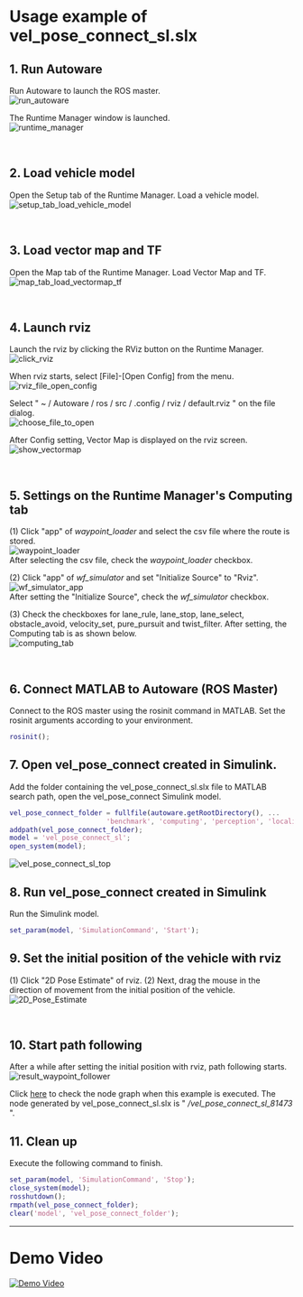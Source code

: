 # Usage example of vel_pose_connect_sl.slx

## 1. Run Autoware
Run Autoware to launch the ROS master.  
![run_autoware](../images/run_autoware.png)  

The Runtime Manager window is launched.  
![runtime_manager](../images/runtime_manager.png)  
<html><br></html>

## 2. Load vehicle model
Open the Setup tab of the Runtime Manager.
Load a vehicle model.  
![setup_tab_load_vehicle_model](../images/setup_tab_load_vehicle_model.png)  
<html><br></html>

## 3. Load vector map and TF
Open the Map tab of the Runtime Manager.
Load Vector Map and TF.  
![map_tab_load_vectormap_tf](../images/map_tab_load_vectormap_tf.png)  
<html><br></html>

## 4. Launch rviz
Launch the rviz by clicking the RViz button on the Runtime Manager.  
![click_rviz](../images/click_rviz.png)  

When rviz starts, select [File]-[Open Config] from the menu.  
![rviz_file_open_config](../images/rviz_file_open_config.png)  

Select " ~ / Autoware / ros / src / .config / rviz / default.rviz " on the file dialog.  
![choose_file_to_open](../images/choose_file_to_open.png)  

After Config setting, Vector Map is displayed on the rviz screen.  
![show_vectormap](../images/show_vectormap.png)  
<html><br></html>

## 5. Settings on the Runtime Manager's Computing tab
(1) Click "app" of *waypoint_loader* and select the csv file where the route is stored.  
![waypoint_loader](../images/waypoint_loader.png)  
After selecting the csv file, check the *waypoint_loader* checkbox.

(2) Click "app" of *wf_simulator* and set "Initialize Source" to "Rviz".  
![wf_simulator_app](../images/wf_simulator_app.png)  
After setting the "Initialize Source", check the *wf_simulator* checkbox.

(3) Check the checkboxes for lane_rule, lane_stop, lane_select, obstacle_avoid, 
velocity_set, pure_pursuit and twist_filter.
After setting, the Computing tab is as shown below.  
![computing_tab](images/vel_pose_connect/computing_tab.png)  
<html><br></html>

## 6. Connect MATLAB to Autoware (ROS Master)
Connect to the ROS master using the rosinit command in MATLAB.
Set the rosinit arguments according to your environment.  
```MATLAB  
rosinit();
```  

## 7. Open vel_pose_connect created in Simulink.
Add the folder containing the vel_pose_connect_sl.slx file to MATLAB search path, 
open the vel_pose_connect Simulink model.  
```MATLAB  
vel_pose_connect_folder = fullfile(autoware.getRootDirectory(), ...
                        'benchmark', 'computing', 'perception', 'localization', 'autoware_connector', 'vel_pose_connect');
addpath(vel_pose_connect_folder);
model = 'vel_pose_connect_sl';
open_system(model);
```
![vel_pose_connect_sl_top](images/vel_pose_connect/vel_pose_connect_sl_top.png)  

## 8. Run vel_pose_connect created in Simulink
Run the Simulink model.  
```MATLAB  
set_param(model, 'SimulationCommand', 'Start');
```

## 9. Set the initial position of the vehicle with rviz
 (1) Click "2D Pose Estimate" of rviz.
 (2) Next, drag the mouse in the direction of movement from the initial position of the vehicle.  
![2D_Pose_Estimate](images/2D_Pose_Estimate.png)  
<html><br></html>

## 10. Start path following
After a while after setting the initial position with rviz, path following starts.  
![result_waypoint_follower](images/result_waypoint_follower.png)  

Click
[here](images/vel_pose_connect/sl_rosgraph.png) to check the node graph when this example is executed.
The node generated by vel_pose_connect_sl.slx is " *_/vel_pose_connect_sl_81473_* ".

## 11. Clean up
Execute the following command to finish.  
```MATLAB  
set_param(model, 'SimulationCommand', 'Stop');
close_system(model);
rosshutdown();
rmpath(vel_pose_connect_folder);
clear('model', 'vel_pose_connect_folder');
```
---
# Demo Video
[![Demo Video](https://i.ytimg.com/vi/HsVY3wIGg8A/hqdefault.jpg)](https://youtu.be/HsVY3wIGg8A)